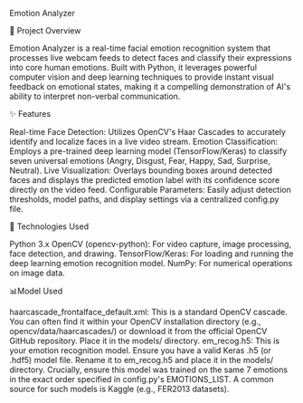 Emotion Analyzer


🌟 Project Overview

Emotion Analyzer is a real-time facial emotion recognition system that processes live webcam feeds to detect faces and classify their expressions into core human emotions. Built with Python, it leverages powerful computer vision and deep learning techniques to provide instant visual feedback on emotional states, making it a compelling demonstration of AI's ability to interpret non-verbal communication.

✨ Features

Real-time Face Detection: Utilizes OpenCV's Haar Cascades to accurately identify and localize faces in a live video stream.
Emotion Classification: Employs a pre-trained deep learning model (TensorFlow/Keras) to classify seven universal emotions (Angry, Disgust, Fear, Happy, Sad, Surprise, Neutral).
Live Visualization: Overlays bounding boxes around detected faces and displays the predicted emotion label with its confidence score directly on the video feed.
Configurable Parameters: Easily adjust detection thresholds, model paths, and display settings via a centralized config.py file.

🚀 Technologies Used

Python 3.x
OpenCV (opencv-python): For video capture, image processing, face detection, and drawing.
TensorFlow/Keras: For loading and running the deep learning emotion recognition model.
NumPy: For numerical operations on image data.

📊Model Used

haarcascade_frontalface_default.xml: This is a standard OpenCV cascade. You can often find it within your OpenCV installation directory (e.g., opencv/data/haarcascades/) or download it from the official OpenCV GitHub repository. Place it in the models/ directory.
em_recog.h5: This is your emotion recognition model. Ensure you have a valid Keras .h5 (or .hdf5) model file. Rename it to em_recog.h5 and place it in the models/ directory. Crucially, ensure this model was trained on the same 7 emotions in the exact order specified in config.py's EMOTIONS_LIST. A common source for such models is Kaggle (e.g., FER2013 datasets).
